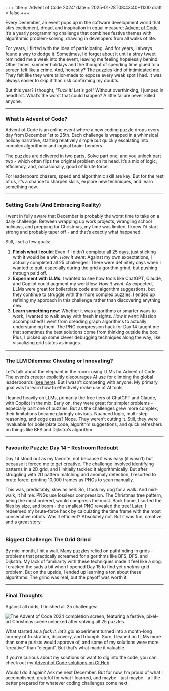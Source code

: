 +++
title = 'Advent of Code 2024'
date = 2025-01-28T08:43:40+11:00
draft = false
+++

Every December, an event pops up in the software development world that stirs excitement, dread, and inspiration in equal measure: [Advent of Code](https://adventofcode.com). It’s a yearly programming challenge that combines festive themes with algorithmic problem-solving, drawing in developers from all walks of life.

For years, I flirted with the idea of participating. And for years, I always found a way to dodge it. Sometimes, I’d forget about it until a stray tweet reminded me a week into the event, leaving me feeling hopelessly behind. Other times, summer holidays and the thought of spending time glued to a screen felt like a crime. And, honestly? The puzzles kind of intimidated me. They felt like they were tailor-made to expose every weak spot I had. It was always easier to skip it than risk confirming my doubts.

But this year? I thought, *"Fuck it! Let's go!"* Without overthinking, I jumped in headfirst. What’s the worst that could happen? A little failure never killed anyone.

---

### What Is Advent of Code?

Advent of Code is an online event where a new coding puzzle drops every day from December 1st to 25th. Each challenge is wrapped in a whimsical holiday narrative, starting relatively simple but quickly escalating into complex algorithmic and logical brain-benders.

The puzzles are delivered in two parts. Solve part one, and you unlock part two - which often flips the original problem on its head. It’s a mix of logic, efficiency, and, occasionally, good ol’ brute force.

For leaderboard chasers, speed and algorithmic skill are key. But for the rest of us, it’s a chance to sharpen skills, explore new techniques, and learn something new.

---

### Setting Goals (And Embracing Reality)

I went in fully aware that December is probably the worst time to take on a daily challenge. Between wrapping up work projects, wrangling school holidays, and prepping for Christmas, my time was limited. I knew I’d start strong and probably taper off  -  and that’s exactly what happened.

Still, I set a few goals:

1. **Finish what I could**: Even if I didn’t complete all 25 days, just sticking with it would be a win. *How it went:* Against my own expectations, I actually completed all 25 challenges! There were definitely days when I wanted to quit, especially during the grid algorithm grind, but pushing through paid off.
2. **Experiment with LLMs**: I wanted to see how tools like ChatGPT, Claude, and Copilot could augment my workflow. *How it went:* As expected, LLMs were great for boilerplate code and algorithm suggestions, but they continue to struggle with the more complex puzzles. I ended up refining my approach in this challenge rather than discovering anything new.
3. **Learn something new**: Whether it was algorithms or smarter ways to work, I wanted to walk away with fresh insights. *How it went:* Mission accomplished! I went from dreading graph algorithms to actually understanding them. The PNG compression hack for Day 14 taught me that sometimes the best solutions come from thinking outside the box. Plus, I picked up some clever debugging techniques along the way, like visualizing grid states as images.

---

### The LLM Dilemma: Cheating or Innovating?

Let’s talk about the elephant in the room: using LLMs for Advent of Code. The event’s creator explicitly discourages AI use for climbing the global leaderboards ([see here](https://adventofcode.com/2024/about)). But I wasn’t competing with anyone. My primary goal was to learn how to effectively make use of AI tools.

I leaned heavily on LLMs, primarily the free tiers of ChatGPT and Claude, with Copilot in the mix. Early on, they were great for simpler problems - especially part one of puzzles. But as the challenges grew more complex, their limitations became glaringly obvious. Nuanced logic, multi-step reasoning, and edge cases? Nope. They weren’t cutting it. Still, they were invaluable for boilerplate code, algorithm suggestions, and quick refreshers on things like BFS and Dijkstra’s algorithm.

---

### Favourite Puzzle: Day 14 – Restroom Redoubt

Day 14 stood out as my favorite, not because it was easy (it wasn’t) but because it forced me to get creative. The challenge involved identifying patterns in a 2D grid, and I initially tackled it algorithmically. But after struggling with 2D pattern matching and anomaly detection, I resorted to brute force: printing 10,000 frames as PNGs to scan manually.

This was, predictably, slow as hell. So, I took my dog for a walk. And mid-walk, it hit me: PNGs use lossless compression. The Christmas tree pattern, being the most ordered, would compress the most. Back home, I sorted the files by size, and boom - the smallest PNG revealed the tree! Later, I redeemed my brute-force hack by calculating the time frame with the most consecutive robots. Was it efficient? Absolutely not. But it was fun, creative, and a great story.

---

### Biggest Challenge: The Grid Grind

By mid-month, I hit a wall. Many puzzles relied on pathfinding in grids - problems that practically screamed for algorithms like BFS, DFS, and Dijkstra. My lack of familiarity with these techniques made it feel like a slog. I cracked the sads a bit when I opened Day 15 to find yet *another* grid problem. But on the upside, I ended up learning a ton about these algorithms. The grind was real, but the payoff was worth it.

---

### Final Thoughts

Against all odds, I finished all 25 challenges:

![The Advent of Code 2024 completion screen, featuring a festive, pixel-art Christmas scene unlocked after solving all 25 puzzles.](/images/advent_of_code_2024.gif)

What started as a *fuck it, let’s go!* experiment turned into a month-long journey of frustration, discovery, and triumph. Sure, I leaned on LLMs more than some purists would approve of, and some of my solutions were more “creative” than “elegant”. But that’s what made it valuable.

If you’re curious about my solutions or want to dig into the code, you can check out my [Advent of Code solutions on GitHub](https://github.com/bclews/advent-of-code).

Would I do it again? Ask me next December. But for now, I’m proud of what I accomplished, grateful for what I learned, and maybe - just maybe - a little better prepared for whatever coding challenges come next.
